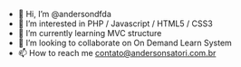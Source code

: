 - 👋 Hi, I’m @andersondfda
- 👀 I’m interested in PHP / Javascript / HTML5 / CSS3
- 🌱 I’m currently learning MVC structure
- 💞️ I’m looking to collaborate on On Demand Learn System
- 📫 How to reach me contato@andersonsatori.com.br

<!---
andersondfda/andersondfda is a ✨ special ✨ repository because its `README.md` (this file) appears on your GitHub profile.
You can click the Preview link to take a look at your changes.
--->

